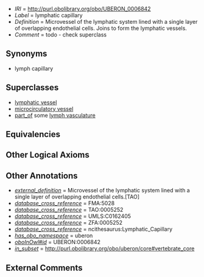  * *IRI* = http://purl.obolibrary.org/obo/UBERON_0006842
 * *Label* = lymphatic capillary
 * *Definition* = Microvessel of the lymphatic system lined with a single layer of overlapping endothelial cells. Joins to form the lymphatic vessels.
 * *Comment* = todo - check superclass

## Synonyms

 * lymph capillary

## Superclasses

 * [lymphatic vessel](../../UBERON/73/UBERON_0001473.md)
 * [microcirculatory vessel](../../UBERON/23/UBERON_0010523.md)
 * [part_of](../../BFO/50/BFO_0000050.md) some [lymph vasculature](../../UBERON/36/UBERON_0004536.md)

## Equivalencies


## Other Logical Axioms


## Other Annotations

 * *[external_definition](../../UBPROP/01/UBPROP_0000001.md)* = Microvessel of the lymphatic system lined with a single layer of overlapping endothelial cells.[TAO]
 * *[database_cross_reference](../../ef/oboInOwl#hasDbXref.md)* = FMA:5028
 * *[database_cross_reference](../../ef/oboInOwl#hasDbXref.md)* = TAO:0005252
 * *[database_cross_reference](../../ef/oboInOwl#hasDbXref.md)* = UMLS:C0162405
 * *[database_cross_reference](../../ef/oboInOwl#hasDbXref.md)* = ZFA:0005252
 * *[database_cross_reference](../../ef/oboInOwl#hasDbXref.md)* = ncithesaurus:Lymphatic_Capillary
 * *[has_obo_namespace](../../ce/oboInOwl#hasOBONamespace.md)* = uberon
 * *[oboInOwl#id](../../id/oboInOwl#id.md)* = UBERON:0006842
 * *[in_subset](../../et/oboInOwl#inSubset.md)* = http://purl.obolibrary.org/obo/uberon/core#vertebrate_core

## External Comments

